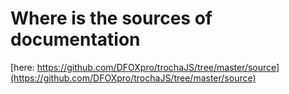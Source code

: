 # Where is the sources of documentation

[here: https://github.com/DFOXpro/trochaJS/tree/master/source](https://github.com/DFOXpro/trochaJS/tree/master/source)
